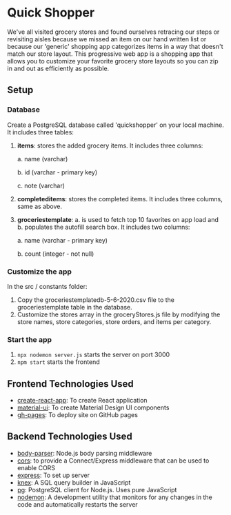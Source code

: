 # Quick Shopper

We've all visited grocery stores and found ourselves retracing our steps or revisiting aisles because we missed an item on our hand written list or because our 'generic' shopping app categorizes items in a way that doesn't match our store layout. This progressive web app is a shopping app that allows you to customize your favorite grocery store layouts so you can zip in and out as efficiently as possible.

## Setup 

### Database

Create a PostgreSQL database called 'quickshopper' on your local machine. It includes three tables:

1. **items**: stores the added grocery items. It includes three columns:

    a. name (varchar)

    b. id (varchar - primary key)
  
    c. note (varchar)

2. **completeditems**: stores the completed items. It includes three columns, same as above.

3. **groceriestemplate**: a. is used to fetch top 10 favorites on app load and b. populates the autofill search box. It includes two columns:

    a. name (varchar - primary key)

    b. count (integer - not null)

### Customize the app

In the src / constants folder:
1. Copy the groceriestemplatedb-5-6-2020.csv file to the groceriestemplate table in the database.
2. Customize the stores array in the groceryStores.js file by modifying the store names, store categories, store orders, and items per category.

### Start the app

1. `npx nodemon server.js` starts the server on port 3000
2. `npm start` starts the frontend

## Frontend Technologies Used
* [create-react-app](https://create-react-app.dev/): To create React application
* [material-ui](https://material-ui.com/): To create Material Design UI components
* [gh-pages](https://www.npmjs.com/package/gh-pages): To deploy site on GitHub pages

## Backend Technologies Used 
* [body-parser](https://www.npmjs.com/package/body-parser): Node.js body parsing middleware
* [cors](https://www.npmjs.com/package/cors): to provide a Connect/Express middleware that can be used to enable CORS
* [express](https://www.npmjs.com/package/express): To set up server
* [knex](https://www.npmjs.com/package/knex): A SQL query builder in JavaScript
* [pg](https://www.npmjs.com/package/pg): PostgreSQL client for Node.js. Uses pure JavaScript
* [nodemon](https://www.npmjs.com/package/nodemon): A development utility that monitors for any changes in the code and automatically restarts the server